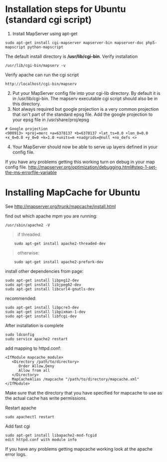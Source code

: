 # Installation steps for Ubuntu (standard cgi script) #

1. Install MapServer using apt-get
```
sudo apt-get install cgi-mapserver mapserver-bin mapserver-doc php5-mapscript python-mapscript
```
The default install directory is **/usr/lib/cgi-bin**.
Verify installation
```
/usr/lib/cgi-bin/mapserv -v
```
Verify apache can run the cgi script
```
http://localhost/cgi-bin/mapserv
```

2. Put your MapServer config file into your cgi-lib directory. By default it is in /usr/lib/cgi-bin. The mapserv executable cgi script should also be in this directory.
3. Not always required but google projection is a very common projection that isn't part of the standard epsg file. Add the google projection to your epsg file in /usr/share/proj/epsg
```
# Google projection
<900913> +proj=merc +a=6378137 +b=6378137 +lat_ts=0.0 +lon_0=0.0 +x_0=0.0 +y_0=0 +k=1.0 +units=m +nadgrids=@null +no_defs <>
```

4. Your MapServer should now be able to serve up layers defined in your config file.

If you have any problems getting this working turn on debug in your map config file. http://mapserver.org/optimization/debugging.html#step-1-set-the-ms-errorfile-variable

# Installing MapCache for Ubuntu #
See http://mapserver.org/trunk/mapcache/install.html

find out which apache mpm you are running:
```
/usr/sbin/apache2 -V
```
> if threaded:
```
    sudo apt-get install apache2-threaded-dev
```
> otherwise:
```
    sudo apt-get install apache2-prefork-dev
```
install other dependencies from page:
```
sudo apt-get install libpng12-dev
sudo apt-get install libjpeg62-dev
sudo apt-get install libcurl4-gnutls-dev
```
recommended:
```
sudo apt-get install libpcre3-dev
sudo apt-get install libpixman-1-dev
sudo apt-get install libfcgi-dev
```
After installation is complete
```
sudo ldconfig
sudo service apache2 restart
```

add mapping to httpd.conf:
```
<IfModule mapcache_module>
   <Directory /path/to/directory>
      Order Allow,Deny
      Allow from all
   </Directory>
   MapCacheAlias /mapcache "/path/to/directory/mapcache.xml"
</IfModule>
```

Make sure that the directory that you have specified for mapcache to use as the actual cache has write permissions.

Restart apache
```
sudo apachectl restart
```

Add fast cgi
```
sudo apt-get install libapache2-mod-fcgid
edit httpd.conf with module info
```

If you have any problems getting mapcache working look at the apache error logs.